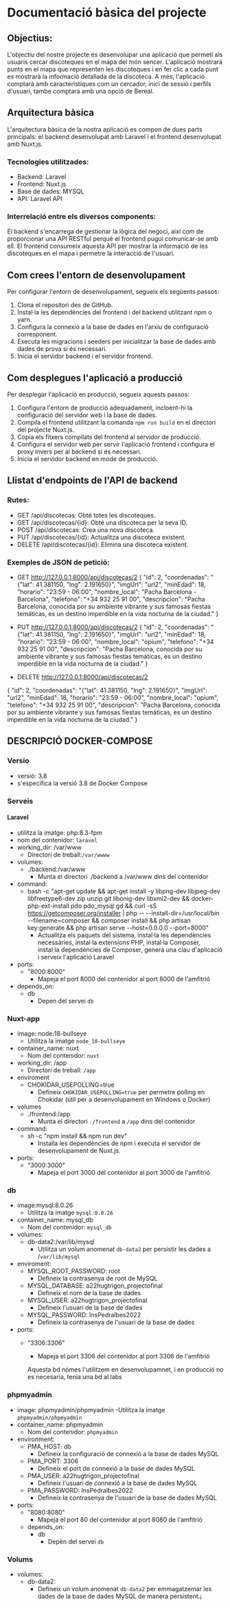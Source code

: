 # Documentació bàsica del projecte

## Objectius:
L'objectiu del nostre projecte és desenvolupar una aplicació que permeti als usuaris cercar discoteques en el mapa del món sencer. L'aplicació mostrarà punts en el mapa que representen les discoteques i en fer clic a cada punt es mostrarà la informació detallada de la discoteca. A més, l'aplicació comptarà amb característiques com un cercador, inici de sessió i perfils d'usuari, tambe comptara amb una opció de Bereal.

## Arquitectura bàsica
L'arquitectura bàsica de la nostra aplicació es compon de dues parts principals: el backend desenvolupat amb Laravel i el frontend desenvolupat amb Nuxt.js.

### Tecnologies utilitzades:
- Backend: Laravel
- Frontend: Nuxt.js
- Base de dades: MYSQL
- API: Laravel API

### Interrelació entre els diversos components:
El backend s'encarrega de gestionar la lògica del negoci, així com de proporcionar una API RESTful perquè el frontend pugui comunicar-se amb ell. El frontend consumeix aquesta API per mostrar la informació de les discoteques en el mapa i permetre la interacció de l'usuari.

## Com crees l'entorn de desenvolupament
Per configurar l'entorn de desenvolupament, segueix els següents passos:
1. Clona el repositori des de GitHub.
2. Instal·la les dependències del frontend i del backend utilitzant npm o yarn.
3. Configura la connexió a la base de dades en l'arxiu de configuració corresponent.
4. Executa les migracions i seeders per inicialitzar la base de dades amb dades de prova si és necessari.
5. Inicia el servidor backend i el servidor frontend.

## Com desplegues l'aplicació a producció
Per desplegar l'aplicació en producció, segueix aquests passos:
1. Configura l'entorn de producció adequadament, incloent-hi la configuració del servidor web i la base de dades.
2. Compila el frontend utilitzant la comanda `npm run build` en el directori del projecte Nuxt.js.
3. Copia els fitxers compilats del frontend al servidor de producció.
4. Configura el servidor web per servir l'aplicació frontend i configura el proxy invers per al backend si és necessari.
5. Inicia el servidor backend en mode de producció.

## Llistat d'endpoints de l'API de backend

### Rutes:
- GET /api/discotecas: Obté totes les discoteques.
- GET /api/discotecas/{id}: Obté una discoteca per la seva ID.
- POST /api/discotecas: Crea una nova discoteca.
- PUT /api/discotecas/{id}: Actualitza una discoteca existent.
- DELETE /api/discotecas/{id}: Elimina una discoteca existent.

### Exemples de JSON de petició:
- GET http://127.0.0.1:8000/api/discotecas/2
{
  "id": 2,
  "coordenadas": "{\"lat\": 41.381150, \"lng\": 2.191650}",
  "imgUrl": "url2",
  "minEdad": 18,
  "horario": "23:59 - 06:00",
  "nombre_local": "Pacha Barcelona - Barcelona",
  "telefono": "+34 932 25 91 00",
  "descripcion": "Pacha Barcelona, conocida por su ambiente vibrante y sus famosas fiestas temáticas, es un destino imperdible en la vida nocturna de la ciudad."
}

- PUT http://127.0.0.1:8000/api/discotecas/2
{
  "id": 2,
  "coordenadas": "{\"lat\": 41.381150, \"lng\": 2.191650}",
  "imgUrl": "url2",
  "minEdad": 18,
  "horario": "23:59 - 06:00",
  "nombre_local": "opium",
  "telefono": "+34 932 25 91 00",
  "descripcion": "Pacha Barcelona, conocida por su ambiente vibrante y sus famosas fiestas temáticas, es un destino imperdible en la vida nocturna de la ciudad."
}

- DELETE http://127.0.0.1:8000/api/discotecas/2

{
  "id": 2,
  "coordenadas": "{\"lat\": 41.381150, \"lng\": 2.191650}",
  "imgUrl": "url2",
  "minEdad": 18,
  "horario": "23:59 - 06:00",
  "nombre_local": "opium",
  "telefono": "+34 932 25 91 00",
  "descripcion": "Pacha Barcelona, conocida por su ambiente vibrante y sus famosas fiestas temáticas, es un destino imperdible en la vida nocturna de la ciudad."
}

## DESCRIPCIÓ DOCKER-COMPOSE
### Versio
- versió: 3.8
- s'especifica la versió 3.8 de Docker Compose
### Serveis
#### Laravel
- utilitza la imatge: php:8.3-fpm
- nom del contenidor: `laravel`
- working_dir: /var/www
  - Directori de treball:`/var/wwww`
- volumes:
  - ./backend:/var/www
    - Munta el directori ./backend a /var/www dins del contenidor
- command:
  - bash -c "apt-get update && apt-get install -y libpng-dev libjpeg-dev libfreetype6-dev zip unzip git libonig-dev libxml2-dev && docker-php-ext-install pdo pdo_mysql gd && curl -sS https://getcomposer.org/installer | php -- --install-dir=/usr/local/bin --filename=composer && composer install && php artisan key:generate && php artisan serve --host=0.0.0.0 --port=8000"
    - Actualitza els paquets del sistema, instal·la les dependències necessàries, instal·la extensions PHP, instal·la Composer, instal·la dependències de Composer, genera una clau d'aplicació i serveix l'aplicació Laravel
- ports: 
  - "8000:8000"
    - Mapeja el port 8000 del contenidor al port 8000 de l'amfitrió 
- depends_on:
  - db
    - Depen del servei `db`
### Nuxt-app
- image: node:18-bullseye
  - Utilitza la imatge `node_18-bullseye`
- container_name: nuxt
  - Nom del contenidor: `nuxt`
- working_dir: /app
  - Directori de treball: `/app`
- enviroment
  - CHOKIDAR_USEPOLLING=true
    - Defineix `CHOKIDAR_USEPOLLING=true` per permetre polling en Chokidar (útil per a desenvolupament en Windows o Docker)
- volumes
  - ./frontend:/app
    - Munta el directori `./frontend` a `/app` dins del contenidor
- command: 
  - sh -c "npm install && npm run dev"
    - Installa les dependències de npm i executa el servidor de desenvolupament de Nuxt.js.
- ports:
  - "3000:3000"
    - Mapeja el port 3000 del contenidor al port 3000 de l'amfitrió
### db
- image:mysql:8.0.26
  - Utilitza la imatge `mysql:8.0.26`
- container_name: mysql_db
  - Nom del contenidor: `mysql_db`
- volumes: 
  - db-data2:/var/lib/mysql
    - Utilitza un volum anomenat `db-data2` per persistir les dades a /`var/lib/mysql`
- enviroment:
  - MYSQL_ROOT_PASSWORD: root
    - Defineix la contrasenya de root de MySQL
  - MYSQL_DATABASE: a22hugtrigon_projectofinal
    - Defineix el nom de la base de dades
  - MYSQL_USER: a22hugtrigon_projectofinal
    - Defineix l'usuari de la base de dades
  - MYSQL_PASSWORD: InsPedralbes2022
    - Defineix la contrasenya de l'usuari de la base de dades
- ports: 
  - "3306:3306"
    - Mapeja el port 3306 del contenidor al port 3306 de l'amfitrió

    Aquesta bd nómes l'utilitzem en desenvolupamnet, i en producció no es necesaria, tenia una bd al labs
### phpmyadmin
- image: phpmyadmin/phpmyadmin
  -Utilitza la imatge `phpmyadmin/phpmyadmin`
- container_name: phpmyadmin
  - Nom del contenidor: `phpmyadmin`
- environment:
  - PMA_HOST: db
    - Defineix la configuració de connexió a la base de dades MySQL
  - PMA_PORT: 3306
    - Defineix el port de connexió a la base de dades MySQL
  - PMA_USER: a22hugtrigon_projectofinal
    - Defineix l'usuari de connexió a la base de dades MySQL
  - PMA_PASSWORD: InsPedralbes2022
    - Defineix la contrasenya de l'usuari de la base de dades MySQL
- ports: 
  - "8080:8080"
    - Mapeja el port 80 del contenidor al port 8080 de l'amfitrió
  - depends_on:
    - db
      - Depèn del servei `db`
### Volums
- volumes: 
  - db-data2:
    - Defineix un volum anomenat `db-data2` per emmagatzemar les dades de la base de dades MySQL de manera persistent.¡













